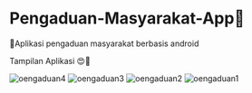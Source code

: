 # Pengaduan-Masyarakat-App🦀
🦀Aplikasi pengaduan masyarakat berbasis android

Tampilan Aplikasi 😍🚀

![oengaduan4](https://user-images.githubusercontent.com/79959818/229995260-e6c6c5dd-d9a9-4ad9-8565-2662366e6ec1.png)
![oengaduan3](https://user-images.githubusercontent.com/79959818/229995274-c32654df-cd43-4b71-bbfc-c14bc835048e.png)
![oengaduan2](https://user-images.githubusercontent.com/79959818/229995289-59353205-7ecd-4ea5-9b4d-32649a5a50f6.png)
![oengaduan1](https://user-images.githubusercontent.com/79959818/229995298-f91e4c65-4330-4888-bb77-376fc65c28b3.png)
